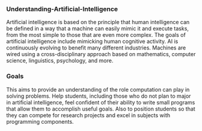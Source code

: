 ### Understanding-Artificial-Intelligence

Artificial intelligence is based on the principle that human intelligence can be defined in a way that a machine can easily mimic it and execute tasks, from the most simple to those that are even more complex.
The goals of artificial intelligence include mimicking human cognitive activity.
AI is continuously evolving to benefit many different industries. Machines are wired using a cross-disciplinary approach based on mathematics, computer science, linguistics, psychology, and more.

### Goals

This aims to provide an understanding of the role computation can play in solving problems. Help students, including those who do not plan to major in artificial intelligence, feel confident of their ability to write small programs that allow them to accomplish useful goals. Also to position students so that they can compete for research projects and excel in subjects with programming components.
